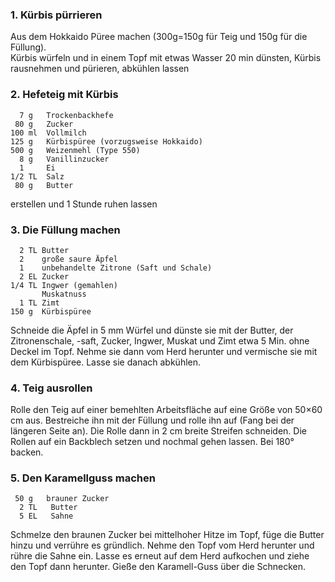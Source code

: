 ### 1. Kürbis pürrieren

Aus dem Hokkaido Püree machen (300g=150g für Teig und 150g für die Füllung).  
Kürbis würfeln und in einem Topf mit etwas Wasser 20 min dünsten, Kürbis rausnehmen und pürieren, abkühlen lassen


### 2. Hefeteig mit Kürbis

```
  7 g   Trockenbackhefe
 80 g   Zucker
100 ml  Vollmilch
125 g   Kürbispüree (vorzugsweise Hokkaido)
500 g   Weizenmehl (Type 550)
  8 g   Vanillinzucker
  1     Ei
1/2 TL  Salz
 80 g   Butter
```

erstellen und 1 Stunde ruhen lassen

### 3. Die Füllung machen

```
  2 TL Butter
  2    große saure Äpfel
  1    unbehandelte Zitrone (Saft und Schale)
  2 EL Zucker
1/4 TL Ingwer (gemahlen)
       Muskatnuss
  1 TL Zimt
150 g  Kürbispüree
```

Schneide die Äpfel in 5 mm Würfel und dünste sie mit der Butter, der Zitronenschale, -saft, Zucker, Ingwer, Muskat und Zimt etwa 5 Min. ohne Deckel im Topf. Nehme sie dann vom Herd herunter und vermische sie mit dem Kürbispüree. Lasse sie danach abkühlen.

### 4. Teig ausrollen

Rolle den Teig auf einer bemehlten Arbeitsfläche auf eine Größe von 50×60 cm aus. Bestreiche ihn mit der Füllung und rolle ihn auf (Fang bei der längeren Seite an). Die Rolle dann in 2 cm breite Streifen schneiden.
Die Rollen auf ein Backblech setzen und nochmal gehen lassen.
Bei 180° backen. 


### 5. Den Karamellguss machen

```
 50 g   brauner Zucker
  2 TL   Butter
  5 EL   Sahne
```

Schmelze den braunen Zucker bei mittelhoher Hitze im Topf, füge die Butter hinzu und verrühre es gründlich. Nehme den Topf vom Herd herunter und rühre die Sahne ein. Lasse es erneut auf dem Herd aufkochen und ziehe den Topf dann herunter.
Gieße den Karamell-Guss über die Schnecken.

